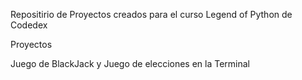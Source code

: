 Repositirio de Proyectos creados para el curso  Legend of Python de Codedex

Proyectos

Juego de BlackJack y Juego de elecciones en la Terminal
